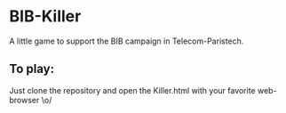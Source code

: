 # BIB-Killer
A little game to support the BIB campaign in Telecom-Paristech.

## To play:
Just clone the repository and open the Killer.html with your favorite web-browser \o/
